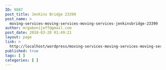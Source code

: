 ```yaml
---
ID: 9887
post_title: Jenkins Bridge 23399
post_name: >
  moving-services-moving-services-moving-services-jenkinsbridge-23399
author: mrgabonijeff@gmail.com
post_date: 2018-03-28 01:49:21
layout: page
link: >
  http://localhost/wordpress/moving-services-moving-services-moving-services-jenkinsbridge-23399/
published: true
tags: [ ]
categories: [ ]
---
```

